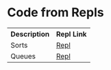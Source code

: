 # Code from Repls


<table>
  <tr>
    <th>Description</th>
    <th>Repl Link</th>
  </tr>
  <tr>
    <td> Sorts </td>
    <td><a href="https://replit.com/@CrystalWidjaja/Sorts#src/MergeSort.java" target="_blank">Repl</a></td>
  <tr>
    <td> Queues </td>
    <td><a href="https://replit.com/@CrystalWidjaja/Queues#src/Menu.java" target="_blank">Repl</a></td>
</table>

